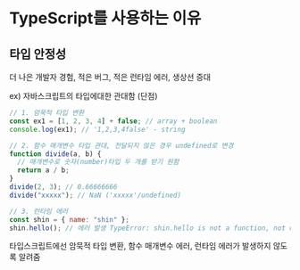 # TypeScript를 사용하는 이유

## 타입 안정성

더 나은 개발자 경험, 적은 버그, 적은 런타임 에러, 생상선 증대

ex) 자바스크립트의 타입에대한 관대함 (단점)

```js
// 1. 암묵적 타입 변환
const ex1 = [1, 2, 3, 4] + false; // array + boolean
console.log(ex1); // '1,2,3,4false' - string

// 2. 함수 매개변수 타입 관대, 전달되지 않은 경우 undefined로 변경
function divide(a, b) {
  // 매개변수로 숫자(number)타입 두 개를 받기 원함
  return a / b;
}
divide(2, 3); // 0.66666666
divide("xxxxx"); // NaN ('xxxxx'/undefined)

// 3. 런타임 에러
const shin = { name: "shin" };
shin.hello(); // 에러 발생 TypeError: shin.hello is not a function, not undefined가 아닌 not a function이라고 나타남(런타임 에러)
```

타입스크립트에선 암묵적 타입 변환, 함수 매개변수 에러, 런타임 에러가 발생하지 않도록 알려줌
